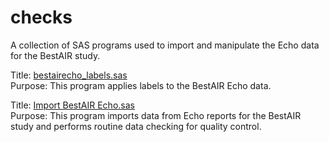 checks
======
A collection of SAS programs used to import and manipulate the Echo data for the BestAIR study.

Title: [bestairecho_labels.sas](https://github.com/sleepepi/bestair-sas/blob/master/echo/bestairecho_labels.sas)  
Purpose: This program applies labels to the BestAIR Echo data.  

Title: [Import BestAIR Echo.sas](https://github.com/sleepepi/bestair-sas/blob/master/echo/Import%20BestAIR%20Echo.sas)  
Purpose: This program imports data from Echo reports for the BestAIR study and performs routine data checking for quality control.  
